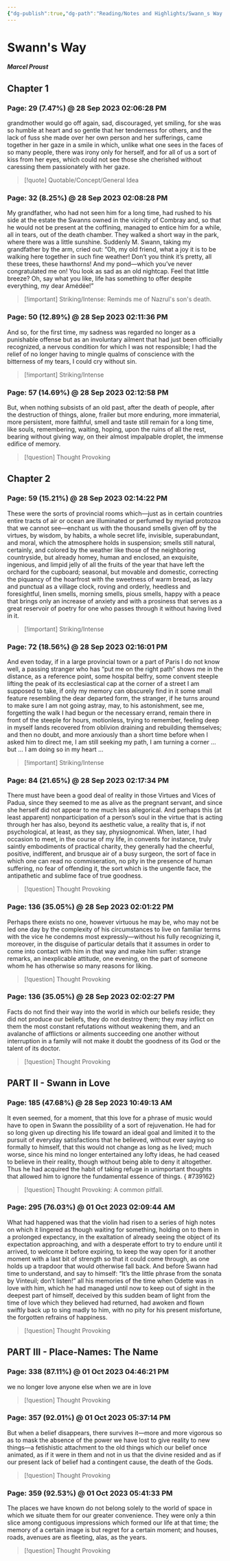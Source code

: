 ```yaml
---
{"dg-publish":true,"dg-path":"Reading/Notes and Highlights/Swann_s Way by Marcel Proust.md","permalink":"/reading/notes-and-highlights/swann-s-way-by-marcel-proust/","title":"Swann's Way","tags":["reading-note"]}
---
```



# Swann's Way
##### Marcel Proust

## Chapter 1

### Page: 29 (7.47%) @ 28 Sep 2023 02:06:28 PM

grandmother would go off again, sad, discouraged, yet smiling, for she was so humble at heart and so gentle that her tenderness for others, and the lack of fuss she made over her own person and her sufferings, came together in her gaze in a smile in which, unlike what one sees in the faces of so many people, there was irony only for herself, and for all of us a sort of kiss from her eyes, which could not see those she cherished without caressing them passionately with her gaze.

> [!quote] Quotable/Concept/General Idea

### Page: 32 (8.25%) @ 28 Sep 2023 02:08:28 PM

My grandfather, who had not seen him for a long time, had rushed to his side at the estate the Swanns owned in the vicinity of Combray and, so that he would not be present at the coffining, managed to entice him for a while, all in tears, out of the death chamber. They walked a short way in the park, where there was a little sunshine. Suddenly M. Swann, taking my grandfather by the arm, cried out: “Oh, my old friend, what a joy it is to be walking here together in such fine weather! Don’t you think it’s pretty, all these trees, these hawthorns! And my pond—which you’ve never congratulated me on! You look as sad as an old nightcap. Feel that little breeze? Oh, say what you like, life has something to offer despite everything, my dear Amédée!”

> [!important] Striking/Intense: Reminds me of Nazrul's son's death.
### Page: 50 (12.89%) @ 28 Sep 2023 02:11:36 PM

And so, for the first time, my sadness was regarded no longer as a punishable offense but as an involuntary ailment that had just been officially recognized, a nervous condition for which I was not responsible; I had the relief of no longer having to mingle qualms of conscience with the bitterness of my tears, I could cry without sin.

> [!important] Striking/Intense

### Page: 57 (14.69%) @ 28 Sep 2023 02:12:58 PM

But, when nothing subsists of an old past, after the death of people, after the destruction of things, alone, frailer but more enduring, more immaterial, more persistent, more faithful, smell and taste still remain for a long time, like souls, remembering, waiting, hoping, upon the ruins of all the rest, bearing without giving way, on their almost impalpable droplet, the immense edifice of memory.

> [!question] Thought Provoking


## Chapter 2

### Page: 59 (15.21%) @ 28 Sep 2023 02:14:22 PM

These were the sorts of provincial rooms which—just as in certain countries entire tracts of air or ocean are illuminated or perfumed by myriad protozoa that we cannot see—enchant us with the thousand smells given off by the virtues, by wisdom, by habits, a whole secret life, invisible, superabundant, and moral, which the atmosphere holds in suspension; smells still natural, certainly, and colored by the weather like those of the neighboring countryside, but already homey, human and enclosed, an exquisite, ingenious, and limpid jelly of all the fruits of the year that have left the orchard for the cupboard; seasonal, but movable and domestic, correcting the piquancy of the hoarfrost with the sweetness of warm bread, as lazy and punctual as a village clock, roving and orderly, heedless and foresightful, linen smells, morning smells, pious smells, happy with a peace that brings only an increase of anxiety and with a prosiness that serves as a great reservoir of poetry for one who passes through it without having lived in it.

> [!important] Striking/Intense

### Page: 72 (18.56%) @ 28 Sep 2023 02:16:01 PM

And even today, if in a large provincial town or a part of Paris I do not know well, a passing stranger who has “put me on the right path” shows me in the distance, as a reference point, some hospital belfry, some convent steeple lifting the peak of its ecclesiastical cap at the corner of a street I am supposed to take, if only my memory can obscurely find in it some small feature resembling the dear departed form, the stranger, if he turns around to make sure I am not going astray, may, to his astonishment, see me, forgetting the walk I had begun or the necessary errand, remain there in front of the steeple for hours, motionless, trying to remember, feeling deep in myself lands recovered from oblivion draining and rebuilding themselves; and then no doubt, and more anxiously than a short time before when I asked him to direct me, I am still seeking my path, I am turning a corner … but … I am doing so in my heart …

> [!important] Striking/Intense

### Page: 84 (21.65%) @ 28 Sep 2023 02:17:34 PM

There must have been a good deal of reality in those Virtues and Vices of Padua, since they seemed to me as alive as the pregnant servant, and since she herself did not appear to me much less allegorical. And perhaps this (at least apparent) nonparticipation of a person’s soul in the virtue that is acting through her has also, beyond its aesthetic value, a reality that is, if not psychological, at least, as they say, physiognomical. When, later, I had occasion to meet, in the course of my life, in convents for instance, truly saintly embodiments of practical charity, they generally had the cheerful, positive, indifferent, and brusque air of a busy surgeon, the sort of face in which one can read no commiseration, no pity in the presence of human suffering, no fear of offending it, the sort which is the ungentle face, the antipathetic and sublime face of true goodness.

> [!question] Thought Provoking

### Page: 136 (35.05%) @ 28 Sep 2023 02:01:22 PM

Perhaps there exists no one, however virtuous he may be, who may not be led one day by the complexity of his circumstances to live on familiar terms with the vice he condemns most expressly—without his fully recognizing it, moreover, in the disguise of particular details that it assumes in order to come into contact with him in that way and make him suffer: strange remarks, an inexplicable attitude, one evening, on the part of someone whom he has otherwise so many reasons for liking.

> [!question] Thought Provoking

### Page: 136 (35.05%) @ 28 Sep 2023 02:02:27 PM

Facts do not find their way into the world in which our beliefs reside; they did not produce our beliefs, they do not destroy them; they may inflict on them the most constant refutations without weakening them, and an avalanche of afflictions or ailments succeeding one another without interruption in a family will not make it doubt the goodness of its God or the talent of its doctor.

> [!question] Thought Provoking


## PART II - Swann in Love

### Page: 185 (47.68%) @ 28 Sep 2023 10:49:13 AM

It even seemed, for a moment, that this love for a phrase of music would have to open in Swann the possibility of a sort of rejuvenation. He had for so long given up directing his life toward an ideal goal and limited it to the pursuit of everyday satisfactions that he believed, without ever saying so formally to himself, that this would not change as long as he lived; much worse, since his mind no longer entertained any lofty ideas, he had ceased to believe in their reality, though without being able to deny it altogether. Thus he had acquired the habit of taking refuge in unimportant thoughts that allowed him to ignore the fundamental essence of things.
{ #739162}


> [!question] Thought Provoking: A common pitfall.


### Page: 295 (76.03%) @ 01 Oct 2023 02:09:44 AM

What had happened was that the violin had risen to a series of high notes on which it lingered as though waiting for something, holding on to them in a prolonged expectancy, in the exaltation of already seeing the object of its expectation approaching, and with a desperate effort to try to endure until it arrived, to welcome it before expiring, to keep the way open for it another moment with a last bit of strength so that it could come through, as one holds up a trapdoor that would otherwise fall back. And before Swann had time to understand, and say to himself: “It’s the little phrase from the sonata by Vinteuil; don’t listen!” all his memories of the time when Odette was in love with him, which he had managed until now to keep out of sight in the deepest part of himself, deceived by this sudden beam of light from the time of love which they believed had returned, had awoken and flown swiftly back up to sing madly to him, with no pity for his present misfortune, the forgotten refrains of happiness.

> [!question] Thought Provoking


## PART III - Place-Names: The Name

### Page: 338 (87.11%) @ 01 Oct 2023 04:46:21 PM

we no longer love anyone else when we are in love

> [!question] Thought Provoking

### Page: 357 (92.01%) @ 01 Oct 2023 05:37:14 PM

But when a belief disappears, there survives it—more and more vigorous so as to mask the absence of the power we have lost to give reality to new things—a fetishistic attachment to the old things which our belief once animated, as if it were in them and not in us that the divine resided and as if our present lack of belief had a contingent cause, the death of the Gods.

> [!question] Thought Provoking

### Page: 359 (92.53%) @ 01 Oct 2023 05:41:33 PM

The places we have known do not belong solely to the world of space in which we situate them for our greater convenience. They were only a thin slice among contiguous impressions which formed our life at that time; the memory of a certain image is but regret for a certain moment; and houses, roads, avenues are as fleeting, alas, as the years.

> [!question] Thought Provoking
